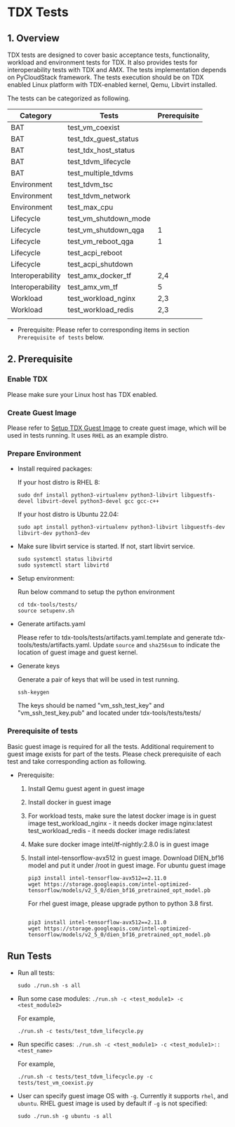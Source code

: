 
# TDX Tests

## 1. Overview

TDX tests are designed to cover basic acceptance tests, functionality, workload
and environment tests for TDX. It also provides tests for interoperability tests
with TDX and AMX. The tests implementation depends on PyCloudStack framework.
The tests execution should be on TDX enabled Linux platform with TDX-enabled kernel,
Qemu, Libvirt installed.

The tests can be categorized as following.

| Category         |        Tests         | Prerequisite |
|------------------|----------------------|--------------|
|    BAT           | test_vm_coexist      |              |
|    BAT           | test_tdx_guest_status|              |
|    BAT           | test_tdx_host_status |              |
|    BAT           | test_tdvm_lifecycle  |              |
|    BAT           | test_multiple_tdvms  |              |
| Environment      | test_tdvm_tsc        |              |
| Environment      | test_tdvm_network    |              |
| Environment      | test_max_cpu         |              |
| Lifecycle        | test_vm_shutdown_mode|              |
| Lifecycle        | test_vm_shutdown_qga |       1      |
| Lifecycle        | test_vm_reboot_qga   |       1      |
| Lifecycle        | test_acpi_reboot     |              |
| Lifecycle        | test_acpi_shutdown   |              |
| Interoperability | test_amx_docker_tf   |      2,4     |
| Interoperability | test_amx_vm_tf       |       5      |
| Workload         | test_workload_nginx  |      2,3     |
| Workload         | test_workload_redis  |      2,3     |
|                  |                      |              |

- Prerequisite: Please refer to corresponding items in section `Prerequisite of tests` below.

## 2. Prerequisite

### Enable TDX

Please make sure your Linux host has TDX enabled.

### Create Guest Image

Please refer to [Setup TDX Guest Image](/doc/create_guest_image.md) to create guest image, which will be used in tests
running. It uses `RHEL` as an example distro.

### Prepare Environment

- Install required packages:

  If your host distro is RHEL 8:

    ```
    sudo dnf install python3-virtualenv python3-libvirt libguestfs-devel libvirt-devel python3-devel gcc gcc-c++
    ```

  If your host distro is Ubuntu 22.04:

    ```
    sudo apt install python3-virtualenv python3-libvirt libguestfs-dev libvirt-dev python3-dev
    ```

- Make sure libvirt service is started. If not, start libvirt service.

     ```
    sudo systemctl status libvirtd
    sudo systemctl start libvirtd
    ```

- Setup environment:

    Run below command to setup the python environment

    ```
    cd tdx-tools/tests/
    source setupenv.sh
    ```

- Generate artifacts.yaml

    Please refer to tdx-tools/tests/artifacts.yaml.template and generate tdx-tools/tests/artifacts.yaml. Update `source`
    and `sha256sum` to indicate the location of guest image and guest kernel.

- Generate keys

    Generate a pair of keys that will be used in test running.

    ```
    ssh-keygen
    ```

    The keys should be named "vm_ssh_test_key" and "vm_ssh_test_key.pub" and located under tdx-tools/tests/tests/

### Prerequisite of tests

Basic guest image is required for all the tests. Additional requirement to guest image exists for part of the tests.
Please check prerequisite of each test and take corresponding action as following.

- Prerequisite:
    1. Install Qemu guest agent in guest image
    2. Install docker in guest image
    3. For workload tests, make sure the latest docker image is in guest image
       test_workload_nginx - it needs docker image nginx:latest
       test_workload_redis - it needs docker image redis:latest
    4. Make sure docker image intel/tf-nightly:2.8.0 is in guest image
    5. Install intel-tensorflow-avx512 in guest image. Download DIEN_bf16 model and put it under /root in guest image.
       For ubuntu guest image
       
       ```
       pip3 install intel-tensorflow-avx512==2.11.0
       wget https://storage.googleapis.com/intel-optimized-tensorflow/models/v2_5_0/dien_bf16_pretrained_opt_model.pb
       ```
       
       For rhel guest image, please upgrade python to python 3.8 first.
       
       ```

       pip3 install intel-tensorflow-avx512==2.11.0
       wget https://storage.googleapis.com/intel-optimized-tensorflow/models/v2_5_0/dien_bf16_pretrained_opt_model.pb
       ```

## Run Tests

- Run all tests:

  ```
  sudo ./run.sh -s all
  ```

- Run some case modules: `./run.sh -c <test_module1> -c <test_module2>`

  For example,

  ```
  ./run.sh -c tests/test_tdvm_lifecycle.py
  ```

- Run specific cases: `./run.sh -c <test_module1> -c <test_module1>::<test_name>`

  For example,

  ```
  ./run.sh -c tests/test_tdvm_lifecycle.py -c tests/test_vm_coexist.py
  ```

- User can specify guest image OS with `-g`. Currently it supports `rhel`, and `ubuntu`. RHEL guest image is used by default if `-g` is not specified:

    ```
    sudo ./run.sh -g ubuntu -s all
    ```
